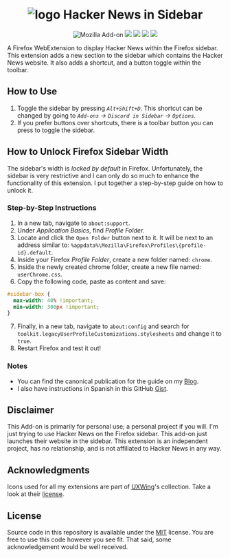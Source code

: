 <h1 align=center><img src="https://raw.githubusercontent.com/semanticdata/firefox-hacker-news-in-sidebar/main/icons/32x32.png" alt="logo" /> Hacker News in Sidebar</h1>

<p align=center>
<img alt="Mozilla Add-on" src="https://img.shields.io/amo/v/%7B11004820-048d-488c-ad18-965ccf20fe45%7D">
<img src="https://img.shields.io/amo/rating/%7B11004820-048d-488c-ad18-965ccf20fe45%7D" />
<img src="https://img.shields.io/amo/dw/%7B11004820-048d-488c-ad18-965ccf20fe45%7D" />
<img src="https://img.shields.io/amo/users/%7B11004820-048d-488c-ad18-965ccf20fe45%7D" />
<img src="https://img.shields.io/github/license/semanticdata/firefox-hacker-news-in-sidebar" />
</p>

A Firefox WebExtension to display Hacker News within the Firefox sidebar. This extension adds a new section to the sidebar which contains the Hacker News website. It also adds a shortcut, and a button toggle within the toolbar.

## How to Use

1. Toggle the sidebar by pressing _`Alt+Shift+D`_. This shortcut can be changed by going to _`Add-ons` → `Discord in Sidebar` → `Options`_.
2. If you prefer buttons over shortcuts, there is a toolbar button you can press to toggle the sidebar.

## How to Unlock Firefox Sidebar Width

The sidebar's width is _locked by default_ in Firefox. Unfortunately, the sidebar is very restrictive and I can only do so much to enhance the functionality of this extension. I put together a step-by-step guide on how to unlock it.

### Step-by-Step Instructions

1. In a new tab, navigate to `about:support`.
2. Under _Application Basics_, find _Profile Folder_.
3. Locate and click the `Open Folder` button next to it. It will be next to an address similar to: `%appdata%\Mozilla\Firefox\Profiles\{profile-id}.default`.
4. Inside your Firefox _Profile Folder_, create a new folder named: `chrome`.
5. Inside the newly created chrome folder, create a new file named: `userChrome.css`.
6. Copy the following code, paste as content and save:

```css
#sidebar-box {
  max-width: 40% !important;
  min-width: 300px !important;
}
```

7. Finally, in a new tab, navigate to `about:config` and search for `toolkit.legacyUserProfileCustomizations.stylesheets` and change it to `true`.
8. Restart Firefox and test it out!

### Notes

- You can find the canonical publication for the guide on my [Blog](https://miguelpimentel.do/unlock-firefox-sidebar/).  
- I also have instructions in Spanish in this GitHub [Gist](https://gist.github.com/semanticdata/ee0bca4f3617241aa98da114653c0b08#file-instrucciones-md).

## Disclaimer

This Add-on is primarily for personal use; a personal project if you will. I'm just trying to use Hacker News on the Firefox sidebar. This add-on just launches their website in the sidebar. This extension is an independent project, has no relationship, and is not affiliated to Hacker News in any way.

## Acknowledgments

Icons used for all my extensions are part of <a href="https://uxwing.com/">UXWing</a>'s collection. Take a look at their <a href="https://uxwing.com/license">license</a>.

## License

Source code in this repository is available under the [MIT](LICENSE) license. You are free to use this code however you see fit. That said, some acknowledgement would be well received.
